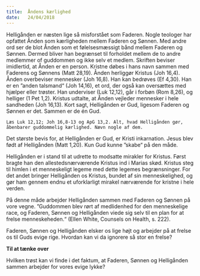 ```yaml
---
title:  Åndens kærlighed
date:   24/04/2018
---
```


Helligånden er næsten lige så misforstået som Faderen. Nogle teologer har opfattet Ånden som kærligheden mellem Faderen og Sønnen. Med andre ord ser de blot Ånden som et følelsesmæssigt bånd mellem Faderen og Sønnen. Dermed bliver han begrænset til forholdet mellem de to andre medlemmer of guddommen og ikke selv et medlem.
Skriften beviser imidlertid, at Ånden er en person. Kristne døbes i hans navn sammen med Faderens og Sønnens (Matt 28,19). Ånden herliggør Kristus (Joh 16,4). Ånden overbeviser mennesker (Joh
16,8). Han kan bedrøves (Ef 4,30). Han er en ”anden talsmand“ (Joh 14,16), et ord, der også kan oversættes med hjælper eller trøster.
Han underviser (Luk 12,12), går i forbøn (Rom 8,26), og helliger (1 Pet 1,2). Kristus udtalte, at Ånden vejleder mennesker i hele sandheden (Joh 16,13). Kort sagt, Helligånden er Gud, ligesom Faderen og Sønnen er det. Sammen er de én Gud.

`Læs Luk 12,12; Joh 16,8-13 og ApG 13,2. Alt, hvad Helligånden gør, åbenbarer guddommelig kærlighed. Nævn nogle af dem.`

Det største bevis for, at Helligånden er Gud, er Kristi inkarnation. Jesus blev født af Helligånden (Matt 1,20). Kun Gud kunne ”skabe“ på den måde.

Helligånden er i stand til at udrette to modsatte mirakler for Kristus. Først bragte han den allestedsnærværende Kristus ind i Marias skød. Kristus steg til himlen i et menneskeligt legeme med dette legemes begrænsninger. For det andet bringer Helligånden os Kristus, bundet af sin menneskelighed, og gør ham gennem endnu et uforklarligt mirakel nærværende for kristne i hele verden.

På denne måde arbejder Helligånden sammen med Faderen og Sønnen på vore vegne. ”Guddommen blev rørt af medlidenhed for den menneskelige race, og Faderen, Sønnen og Helligånden viede sig selv til en plan for at frelse menneskeheden.“ (Ellen White, Counsels on Health, s. 222).

Faderen, Sønnen og Helligånden elsker os lige højt og arbejder på at frelse os til Guds evige rige. Hvordan kan vi da ignorere så stor en frelse?

**Til at tænke over**

Hvilken trøst kan vi finde i det faktum, at Faderen, Sønnen og Helligånden sammen arbejder for vores evige lykke?
